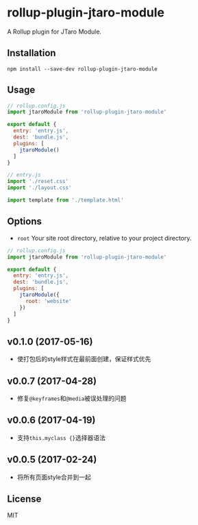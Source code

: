 # rollup-plugin-jtaro-module

A Rollup plugin for JTaro Module.

## Installation

```
npm install --save-dev rollup-plugin-jtaro-module
```

## Usage

```js
// rollup.config.js
import jtaroModule from 'rollup-plugin-jtaro-module'

export default {
  entry: 'entry.js',
  dest: 'bundle.js',
  plugins: [
    jtaroModule()
  ]
}
```

```js
// entry.js
import './reset.css'
import './layout.css'

import template from './template.html'
```

## Options

- `root` Your site root directory, relative to your project directory.

```js
// rollup.config.js
import jtaroModule from 'rollup-plugin-jtaro-module'

export default {
  entry: 'entry.js',
  dest: 'bundle.js',
  plugins: [
    jtaroModule({
      root: 'website'
    })
  ]
}
```

## v0.1.0 (2017-05-16)

- 使打包后的style样式在最前面创建，保证样式优先

## v0.0.7 (2017-04-28)

- 修复`@keyframes`和`@media`被误处理的问题

## v0.0.6 (2017-04-19)

- 支持`this.myclass {}`选择器语法

## v0.0.5 (2017-02-24)

- 将所有页面style合并到一起

## License

MIT